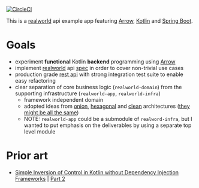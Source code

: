 [![CircleCI](https://circleci.com/gh/istonikula/realworld-api.svg?style=svg)](https://circleci.com/gh/istonikula/realworld-api)

This is a [realworld](http://realworld.io) api example app featuring 
[Arrow](http://arrow-kt.io), [Kotlin](http://kotlinlang.org) and [Spring Boot](http://spring.io/projects/spring-boot). 

# Goals
* experiment __functional__ Kotlin __backend__ programming using [Arrow](http://arrow-kt.io)
* implement [realworld](http://realworld.oi) api 
[spec](http://github.com/gothinkster/realworld/tree/master/api) in order to cover non-trivial use cases
* production grade [rest api](http://en.wikipedia.org/wiki/Representational_state_transfer) with strong integration 
test suite to enable easy refactoring
* clear separation of core business logic (`realworld-domain`) from the supporting infrastructure 
(`realworld-app`, `realworld-infra`)
  * framework independent domain
  * adopted ideas from 
  [onion](https://bit.ly/2LqFhSz), 
  [hexagonal](https://bit.ly/2OBnVIo) and 
  [clean](https://bit.ly/2PKGYwk) architectures
  ([they might be all the same](https://bit.ly/2ItpiT7))
  * NOTE: `realworld-app` could be a submodule of `realword-infra`, but I wanted to put emphasis on the deliverables 
  by using a separate top level module 

# Prior art
* [Simple Inversion of Control in Kotlin without Dependency Injection Frameworks](https://bit.ly/2q2ccUg) 
  | [Part 2](https://bit.ly/2PJkn3d)

